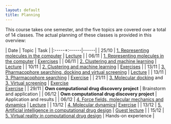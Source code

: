 ```yaml
---
layout: default
title: Planning
---
```


This course takes one semester, and the five topics are covered over a total of 14 classes. The actual planning of these classes is provided in this overview:

| Date | Topic | Task |
|:-----+:------|------|
| 25/10 | [1. Representing molecules in the computer](Topic_01.md) | <a href="Topic_01/Slides_01.pdf" download>Lecture</a> |
| 06/11 | [1. Representing molecules in the computer](Topic_01.md) | <a href="https://githubtocolab.com/UAMCAntwerpen/2040FBDBIC/blob/master/Topic_01/Chemical_informatics_with_RDKit.ipynb" target="_blank">Exercises</a> | 
| 06/11 | [2. Clustering and machine learning](Topic_02.md) | <a href="Topic_02/Slides_02.pdf" download>Lecture</a> |
| 10/11 | [2. Clustering and machine learning](Topic_02.md) | <a href="https://githubtocolab.com/UAMCAntwerpen/2040FBDBIC/blob/master/Topic_02/Clustering_and_machine_learning.ipynb" target="_blank">Exercises</a> |
| 13/11 | [3. Pharmacophore searching, docking and virtual screening](Topic_03.md) | <a href="Topic_03/Slides_03.pdf" download>Lecture</a> |
| 13/11 | [3. Pharmacophore searching](Topic_03.md) | <a href="Topic_03/Pharmacophore_Searching.pdf" download>Exercise</a> |
| 21/11 | [3. Molecular docking](Topic_03.md) and [3. Virtual screening](Topic_03.md) | <a href="Topic_03/gb-docking-ls.pdf" download>Exercise</a> <br> <a href="Topic_03/bs-sbvs-ls.pdf" download>Exercise</a> |
| 29/11 | **Own computational drug discovery project** | Brainstorm and application |
| 06/12 | **Own computational drug discovery project** | Application and results |
| 06/12 | [4. Force fields, molecular mechanics and dynamics](Topic_04.md) | <a href="Topic_04/Slides_04.pdf" download>Lecture</a> |
| 13/12 | [4. Molecular dynamics](Topic_04.md)| <a href="https://githubtocolab.com/UAMCAntwerpen/2040FBDBIC/blob/master/Topic_04/Protein_ligand_MD.ipynb" target="_blank">Exercise</a> |
| 13/12 | [5. Artificial intelligence in computational drug design](Topic_05.md) | <a href="Topic_05/AI_in_drug_discovery.pdf" download>Guest lecture</a> |
| 15/12 | [5. Virtual reality in computational drug design](Topic_05.md) | Hands-on experience |











